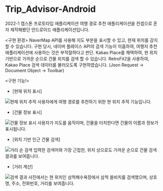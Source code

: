 # Trip_Advisor-Android
 2022-1 캡스톤 프로토타입 애플리케이션
 여행 경로 추천 애플리케이션을 컨셉으로 혼자 제작해봤던 안드로이드 애플리케이션입니다.
 
 <구현 환경>
 NaverMap API를 사용해 지도 부분을 표시할 수 있고, 현재 위치를 감지할 수 있습니다.
 구현 당시, 네이버 플레이스 API의 검색 기능이 미흡하여, 여행지 추천 애플리케이션에 사용하는 것은 부적절하다고 판단.
 Kakao Place를 채택하여, 현 위치 기반으로 가까운 순으로 건물 위치를 검색 할 수 있습니다.
 RetroFit2을 사용하여, Kakao Place 검색 데이터를 불러오도록 구현하였습니다. (Json Request -> Document Object -> Toolbar)
 
 
 <구현 기능!>
 
 * [현재 위치 표시]


  ![현재 위치 추적](https://user-images.githubusercontent.com/88618717/192143334-da63bcb2-a6ca-4619-bd44-fcfcf3f650c1.png)
  사용자에게 여행 경로를 추천하기 위한 현 위치 추적 기능입니다.
  
 * [건물 정보 표시]


  ![건물 정보 표시](https://user-images.githubusercontent.com/88618717/192143338-f036bf33-f193-457a-ae5e-b98af0958602.png)
  사용자가 지도를 움직이며, 건물을 터치한다면 건물의 이름과 정보가 표시됩니다.

 * [위치 기반 인근 건물 검색]


  ![거리 순 검색](https://user-images.githubusercontent.com/88618717/192142652-ba6f8cbc-7f32-4239-bb0a-0433e03ea81d.png)
  입력한 검색어와 가장 근접한, 위치 상으로도 가까운 순으로 건물 검색 결과를 보여줍니다.
  
 * [거리 계산]


  ![검색 결과](https://user-images.githubusercontent.com/88618717/192143446-fca35c5e-7a84-4bef-bda1-b6caf110a30a.png)
  사진에서는 현 위치인 삼척해수욕장에서 삼척 쏠비치를 검색했으며, 상호 명, 주소, 전화번호, 거리를 보여줍니다.
